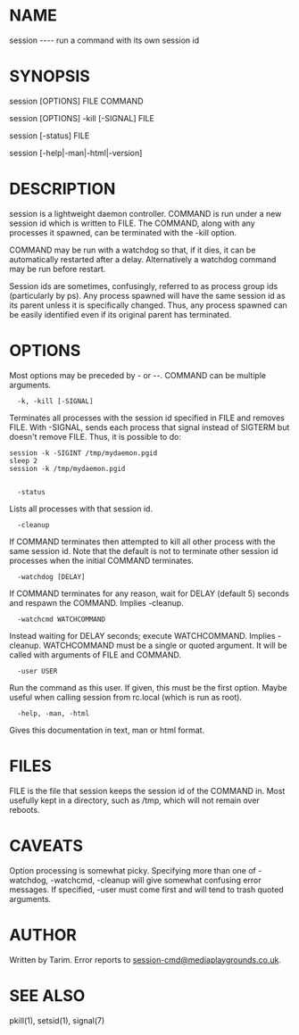 
NAME
====

  session ---- run a command with its own session id


SYNOPSIS
========

  session [OPTIONS] FILE COMMAND

  session [OPTIONS] -kill [-SIGNAL] FILE

  session [-status] FILE

  session [-help|-man|-html|-version]


DESCRIPTION
===========

  session is a lightweight daemon controller.
  COMMAND is run under a new session id which is written to FILE.
  The COMMAND, along with any processes it spawned, can be terminated with the -kill option.

  COMMAND may be run with a watchdog so that, if it dies, it can be automatically restarted after a delay.  Alternatively a watchdog command may be run before restart.

  Session ids are sometimes, confusingly, referred to as process group ids (particularly by ps).  Any process spawned will have the same session id as its parent unless it is specifically changed.  Thus, any process spawned can be easily identified even if its original parent has terminated.


OPTIONS
=======

  Most options may be preceded by - or --.
  COMMAND can be multiple arguments.


      -k, -kill [-SIGNAL]

  Terminates all processes with the session id specified in FILE and removes FILE.
  With -SIGNAL, sends each process that signal instead of SIGTERM but doesn't remove FILE.
  Thus, it is possible to do:

    session -k -SIGINT /tmp/mydaemon.pgid
    sleep 2
    session -k /tmp/mydaemon.pgid


      -status

  Lists all processes with that session id.


      -cleanup

  If COMMAND terminates then attempted to kill all other process with the same session id.
  Note that the default is not to terminate other session id processes when the initial COMMAND terminates.


      -watchdog [DELAY]

  If COMMAND terminates for any reason, wait for DELAY (default 5) seconds and respawn the COMMAND.
  Implies -cleanup.


      -watchcmd WATCHCOMMAND

  Instead waiting for DELAY seconds; execute WATCHCOMMAND.
  Implies -cleanup.
  WATCHCOMMAND must be a single or quoted argument.
  It will be called with arguments of FILE and COMMAND.


      -user USER

  Run the command as this user.
  If given, this must be the first option.
  Maybe useful when calling session from rc.local (which is run as root).


      -help, -man, -html

  Gives this documentation in text, man or html format.


FILES
=====
  FILE is the file that session keeps the session id of the COMMAND in.
  Most usefully kept in a directory, such as /tmp, which will not remain over reboots.


CAVEATS
=======
  Option processing is somewhat picky.
  Specifying more than one of -watchdog, -watchcmd, -cleanup will give somewhat confusing error messages.
  If specified, -user must come first and will tend to trash quoted arguments.


AUTHOR
======
  Written by Tarim.
  Error reports to <session-cmd@mediaplaygrounds.co.uk>.


SEE ALSO
========
  pkill(1), setsid(1), signal(7)

